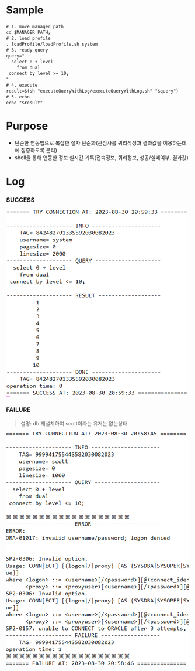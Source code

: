 # Sample
```shell
# 1. move manager_path
cd $MANAGER_PATH;
# 2. load profile
. loadProfile/loadProfile.sh system
# 3. ready query
query="
  select 0 + level
    from dual
 connect by level >= 10;  
"
# 4. execute
result=$(sh "executeQueryWithLog/executeQueryWithLog.sh" "$query")
# 5. echo
echo "$result"
```
# Purpose
- 단순한 연동법으로 복잡한 절차 단순화(관심사를 쿼리작성과 결과값을 이용하는데에 집중하도록 분리)
- shell을 통해 연동한 정보 실시간 기록(접속정보, 쿼리정보, 성공/실패여부, 결과값)

# Log

### SUCCESS

![image-20230830205943355](./assets/image-20230830205943355.png)

### FAILURE

> 설명: db 재설치하여 scott이라는 유저는 없는상태

![image-20230830205902149](./assets/image-20230830205902149.png)
